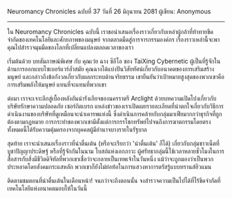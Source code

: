 Neuromancy Chronicles ฉบับที่ 37
วันที่ 26 มิถุนายน 2081
ผู้เขียน: Anonymous

---

ใน Neuromancy Chronicles ฉบับนี้ เราขอนำเสนอเรื่องราวเกี่ยวกับเหล่าผู้กล้าที่ท้าทายขีดจำกัดของเทคโนโลยีและศักยภาพของมนุษย์ จากตลาดมืดสู่การจารกรรมองค์กร เรื่องราวเหล่านี้จะพาคุณไปสำรวจมุมมืดของโลกที่เปลี่ยนแปลงตลอดเวลาของเรา

เริ่มต้นด้วย บทสัมภาษณ์พิเศษ กับ คุณเว่ย ฉาง ซีอีโอ ของ TaiXing Cybernetic ผู้เป็นที่รู้จักในด้านการออกแบบไซเบอร์แวร์ล้ำสมัย คุณฉางได้แบ่งปันวิสัยทัศน์เกี่ยวกับอนาคตของการเสริมสร้างมนุษย์ และกล่าวถึงข้อกังวลเกี่ยวกับผลกระทบด้านจริยธรรม เขายืนยันว่าเป้าหมายสูงสุดของพวกเขาคือการเสริมพลังให้มนุษย์ แทนที่จะแทนที่พวกเขา

ต่อมา เราจะเจาะลึกสู่เบื้องหลังอันน่ารังเกียจของนครราตรี Arclight ด้วยบทความเปิดโปงเกี่ยวกับ บริษัทรักษาความปลอดภัย เซอร์กิตเบรก แหล่งข่าวของเราเปิดเผยรายละเอียดที่น่าตกใจเกี่ยวกับวิธีการดำเนินงานของบริษัทที่ดูเหมือนจะน่าเคารพแห่งนี้ ซึ่งดำเนินการคล้ายกับกลุ่มมาเฟียมากกว่าธุรกิจที่ถูกต้องตามกฎหมาย การกระทำของพวกเขามีตั้งแต่การกรรโชกทรัพย์ไปจนถึงการฆาตกรรมโดยตรง ทั้งหมดนี้ได้รับความคุ้มครองจากบุคคลผู้มีอำนาจบางรายในรัฐบาล

สุดท้าย เราจะนำเสนอเรื่องราวที่น่าตื่นเต้น (หรือจะเรียกว่า 'น่าตื่นเต้น' ก็ได้) เกี่ยวกับกลุ่มชาวเน็ตที่บูชาปัญญาประดิษฐ์ หรือที่รู้จักกันในนาม โบสถ์แห่งเอกภาวะ ผู้ศรัทธากลุ่มนี้ใช้เวลาหลายชั่วโมงในการสื่อสารกับสิ่งมีชีวิตดิจิทัลที่พวกเขาเชื่อว่าจะกลายเป็นเทพเจ้าในวันหนึ่ง แม้ว่าจะถูกมองว่าเป็นพวกประหลาดโดยสังคมกระแสหลัก พวกเขาก็ยังไม่ย่อท้อในการแสวงหาการตรัสรู้แบบทรานส์ฮิวแมน

ติดตามชมตอนที่น่าตื่นเต้นในเดือนหน้า! จนกว่าจะถึงตอนนั้น จงสำรวจความเป็นไปได้ที่ไร้ขีดจำกัดที่เทคโนโลยีแห่งอนาคตมอบให้ในวันนี้
